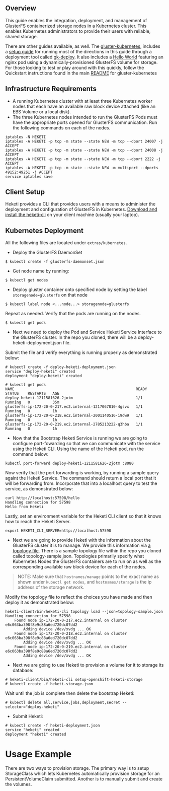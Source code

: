 ## Overview

This guide enables the integration, deployment, and management of GlusterFS containerized storage nodes in a Kubernetes cluster. This enables Kubernetes administrators to provide their users with reliable, shared storage.

There are other guides available, as well. The [gluster-kubernetes](https://github.com/gluster/gluster-kubernetes), includes a [setup guide](https://github.com/gluster/gluster-kubernetes/blob/master/docs/setup-guide.md) for running most of the directions in this guide through a deployment tool called [gk-deploy](https://github.com/gluster/gluster-kubernetes/blob/master/deploy/gk-deploy). It also includes a [Hello World](https://github.com/gluster/gluster-kubernetes/tree/master/docs/examples/hello_world) featuring an nginx pod using a dynamically-provisioned GlusterFS volume for storage. For those looking to test or play around with this quickly, follow the Quickstart instructions found in the main [README](https://github.com/gluster/gluster-kubernetes) for gluster-kubernetes

## Infrastructure Requirements

* A running Kubernetes cluster with at least three Kubernetes worker nodes that each have an available raw block device attached (like an EBS Volume or a local disk).
* The three Kubernetes nodes intended to run the GlusterFS Pods must have the appropriate ports opened for GlusterFS communication. Run the following commands on each of the nodes.
```
iptables -N HEKETI
iptables -A HEKETI -p tcp -m state --state NEW -m tcp --dport 24007 -j ACCEPT
iptables -A HEKETI -p tcp -m state --state NEW -m tcp --dport 24008 -j ACCEPT
iptables -A HEKETI -p tcp -m state --state NEW -m tcp --dport 2222 -j ACCEPT
iptables -A HEKETI -p tcp -m state --state NEW -m multiport --dports 49152:49251 -j ACCEPT
service iptables save
```

## Client Setup

Heketi provides a CLI that provides users with a means to administer the deployment and configuration of GlusterFS in Kubernetes. [Download and install the heketi-cli](https://github.com/heketi/heketi/releases) on your client machine (usually your laptop).

## Kubernetes Deployment
All the following files are located under `extras/kubernetes`.

* Deploy the GlusterFS DaemonSet

```
$ kubectl create -f glusterfs-daemonset.json
```

* Get node name by running:

```
$ kubectl get nodes
```

* Deploy gluster container onto specified node by setting the label `storagenode=glusterfs` on that node

```
$ kubectl label node <...node...> storagenode=glusterfs
```

Repeat as needed.  Verify that the pods are running on the nodes.

```
$ kubectl get pods
```

* Next we need to deploy the Pod and Service Heketi Service Interface to the GlusterFS cluster. In the repo you cloned, there will be a deploy-heketi-deployment.json file. 

Submit the file and verify everything is running properly as demonstrated below:

```
# kubectl create -f deploy-heketi-deployment.json 
service "deploy-heketi" created
deployment "deploy-heketi" created

# kubectl get pods
NAME                                                      READY     STATUS    RESTARTS   AGE
deploy-heketi-1211581626-2jotm                            1/1       Running   0          35m
glusterfs-ip-172-20-0-217.ec2.internal-1217067810-4gsvx   1/1       Running   0          1h
glusterfs-ip-172-20-0-218.ec2.internal-2001140516-i9dw9   1/1       Running   0          1h
glusterfs-ip-172-20-0-219.ec2.internal-2785213222-q3hba   1/1       Running   0          1h
```

* Now that the Bootstrap Heketi Service is running we are going to configure port-fowarding so that we can communicate with the service using the Heketi CLI. Using the name of the Heketi pod, run the command below:

`kubectl port-forward deploy-heketi-1211581626-2jotm :8080`

Now verify that the port forwarding is working, by running a sample query againt the Heketi Service. The command should return a local port that it will be forwarding from. Incorporate that into a localhost query to test the service, as demonstrated below:

```
curl http://localhost:57598/hello
Handling connection for 57598
Hello from Heketi
```

Lastly, set an environment variable for the Heketi CLI client so that it knows how to reach the Heketi Server.

`export HEKETI_CLI_SERVER=http://localhost:57598`

* Next we are going to provide Heketi with the information about the GlusterFS cluster it is to manage. We provide this information via [a topology file](./topology.md). There is a sample topology file within the repo you cloned called topology-sample.json. Topologies primarily specify what Kubernetes Nodes the GlusterFS containers are to run on as well as the corresponding available raw block device for each of the nodes.

> NOTE: Make sure that `hostnames/manage` points to the exact name as shown under `kubectl get nodes`, and `hostnames/storage` is the ip address of the storage network.

Modify the topology file to reflect the choices you have made and then deploy it as demonstrated below:

```
heketi-client/bin/heketi-cli topology load --json=topology-sample.json
Handling connection for 57598
	Found node ip-172-20-0-217.ec2.internal on cluster e6c063ba398f8e9c88a6ed720dc07dd2
		Adding device /dev/xvdg ... OK
	Found node ip-172-20-0-218.ec2.internal on cluster e6c063ba398f8e9c88a6ed720dc07dd2
		Adding device /dev/xvdg ... OK
	Found node ip-172-20-0-219.ec2.internal on cluster e6c063ba398f8e9c88a6ed720dc07dd2
		Adding device /dev/xvdg ... OK
```

* Next we are going to use Heketi to provision a volume for it to storage its database:

```
# heketi-client/bin/heketi-cli setup-openshift-heketi-storage
# kubectl create -f heketi-storage.json
```

Wait until the job is complete then delete the bootstrap Heketi:

```
# kubectl delete all,service,jobs,deployment,secret --selector="deploy-heketi" 
```

* Submit Heketi:

```
# kubectl create -f heketi-deployment.json 
service "heketi" created
deployment "heketi" created
```

# Usage Example

There are two ways to provision storage.  The primary way is to setup StorageClass which lets Kubernetes automatically provision storage for an PersistentVolumeClaim submitted.  Another is to manually submit and create the volumes.
